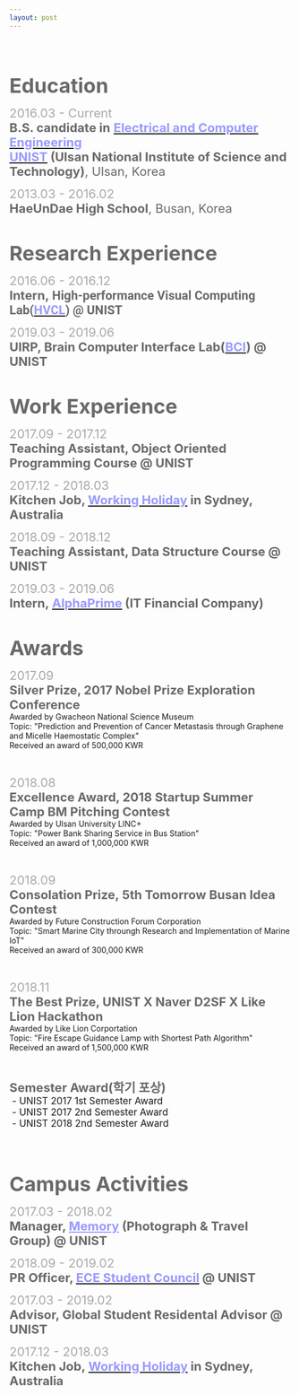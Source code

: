 ```yaml
---
layout: post
---
```

<html>
<head>
	<title></title>
</head>
<body>
<p>&nbsp;</p>

<p>&nbsp;</p>

<p align="left"><strong><span style="color: #696969;"><span style="font-size: 36px;">Education</span></span></strong></p>

<p align="left"><span style="font-size:22px;"><span style="color: #a9a9a9;">2016.03 -&nbsp;Current</span><br />
<span style="color: #696969;"><strong>B.S. candidate in</strong></span><span style="color: #a9a9a9;">&nbsp;</span><strong><a href="http://ece.unist.ac.kr/"><span style="color: #9999ff;">Electrical and Computer Engineering</span></a><span style="color: #9999ff;">&nbsp;</span></strong><br />
<strong><a href="http://unist.ac.kr"><span style="color: #9999ff;">UNIST</span></a></strong><span style="color: #9999ff;"><strong>&nbsp;</strong></span><span style="color: #696969;"><strong>(Ulsan National Institute of Science and Technology)</strong>, Ulsan, Korea</span></span></p>

<p align="left"><span style="font-size:22px;"><span style="color: #a9a9a9;">2013.03 -&nbsp;2016.02</span><br />
<span style="color: #696969;"><strong>HaeUnDae High School</strong>, Busan, Korea</span></span></p>

<p align="left">&nbsp;</p>

<p align="left"><span style="color: #696969;"><span style="font-size: 36px;"><strong>Research Experience</strong></span></span></p>

<p align="left"><span style="font-size:22px;"><span style="color: #a9a9a9;">2016.06&nbsp;- 2016.12</span><br />
<strong><span style="color: #696969;">Intern,&nbsp;</span><span style="font-family: Roboto, 'Helvetica Neue', sans-serif; text-align: justify; background-color: #ffffff;"><span style="color: #696969;">High-performance Visual Computing Lab(</span><a href="http://hvcl.unist.ac.kr/"><span style="color: #9999ff;">HVCL</span></a><span style="color: #696969;">) @ UNIST</span></span></strong><span style="color: #696969;">&nbsp;</span></span></p>

<p align="left"><span style="font-size:22px;"><span style="color: #a9a9a9;">2019.03&nbsp;- 2019.06</span><br />
<span style="color: #696969;"><strong>UIRP, Brain Computer Interface Lab(</strong></span><strong><a href="http://bci.unist.ac.kr/"><span style="color: #9999ff;">BCI</span></a><span style="color: #696969;">) @ UNIST</span></strong></span></p>

<p align="left">&nbsp;</p>

<p align="left"><strong><span style="color: #696969;"><span style="font-size: 36px;">Work Experience</span></span></strong></p>

<p align="left"><span style="font-size:22px;"><span style="color: #a9a9a9;">2017.09&nbsp;- 2017.12</span><br />
<strong><span style="color: #696969;">Teaching Assistant, Object Oriented Programming Course @ UNIST</span></strong></span></p>

<p align="left"><span style="font-size:22px;"><span style="color: #a9a9a9;">2017.12&nbsp;- 2018.03</span><br />
<strong><span style="color: #696969;">Kitchen Job, </span><a href="http://whic.mofa.go.kr/eng/"><span style="color: #9999ff;">Working Holiday</span></a><span style="color: #9999ff;">&nbsp;</span><span style="color: #696969;">in Sydney, Australia</span></strong></span></p>

<p align="left"><span style="font-size:22px;"><span style="color: rgb(169, 169, 169);">2018.09&nbsp;- 2018.12</span><br />
<strong><span style="color: #696969;">Teaching Assistant, Data Structure Course&nbsp;@ UNIST</span></strong></span></p>

<p align="left"><span style="font-size:22px;"><span style="color: #a9a9a9;">2019.03 - 2019.06</span><br />
<strong><span style="color: #696969;">Intern,</span><span style="color: #808080;">&nbsp;</span><a href="http://alphaprime.co.kr"><span style="color: #9999ff;">AlphaPrime</span></a><span style="color: #696969;">&nbsp;(IT Financial&nbsp;Company)</span></strong></span></p>

<p align="left">&nbsp;</p>

<p align="left"><strong><span style="color: #696969;"><span style="font-size: 36px;">Awards</span></span></strong></p>

<p align="left"><span style="font-size:22px;"><span style="color: #a9a9a9;">2017.09</span><br />
<span style="color: #696969;"><strong>Silver Prize, 2017 Nobel Prize Exploration Conference</strong></span></span><br />
Awarded by Gwacheon National Science Museum<br />
Topic: &quot;Prediction and Prevention of Cancer Metastasis&nbsp;through Graphene and Micelle&nbsp;Haemostatic Complex&quot;&nbsp;<br />
Received an award of 500,000 KWR</p>

<p>&nbsp;</p>

<p align="left"><span style="font-size:22px;"><span style="color: #a9a9a9;">2018.08</span><br />
<span style="color: #696969;"><strong>Excellence Award, 2018 Startup Summer Camp BM Pitching Contest</strong></span></span><br />
Awarded by Ulsan University LINC+<br />
Topic: &quot;Power Bank Sharing Service in Bus Station&quot;<br />
Received an award of 1,000,000 KWR</p>

<p style="margin-left: 40px;">&nbsp;</p>

<p align="left"><span style="font-size:22px;"><span style="color: #a9a9a9;">2018.09</span><br />
<span style="color: #696969;"><strong>Consolation Prize,&nbsp;5th Tomorrow Busan Idea Contest</strong></span></span><br />
Awarded by Future Construction Forum Corporation<br />
Topic: &quot;Smart Marine City throungh Research and Implementation of Marine IoT&quot;<br />
Received an award of 300,000 KWR</p>

<p>&nbsp;</p>

<p align="left"><span style="font-size:22px;"><span style="color: #a9a9a9;">2018.11</span><br />
<span style="color: #696969;"><strong>The Best&nbsp;Prize, UNIST X Naver D2SF X Like Lion Hackathon</strong></span></span><br />
Awarded by Like Lion Corportation<br />
Topic: &quot;Fire Escape Guidance Lamp with Shortest Path&nbsp;Algorithm&quot;<br />
Received an award of 1,500,000 KWR</p>

<p style="margin-left: 40px;">&nbsp;</p>

<p><span style="font-size:22px;"><span style="color: #696969;"><strong>Semester Award(학기 포상)</strong></span></span><br />
<span style="font-size: 17px;">&nbsp;-&nbsp;UNIST 2017 1st&nbsp;Semester Award</span><br />
<span style="font-size: 17px;">&nbsp;-&nbsp;UNIST 2017&nbsp;2nd Semester Award<br />
&nbsp;-&nbsp;UNIST 2018&nbsp;2nd Semester Award</span></p>

<p>&nbsp;</p>

<p>&nbsp;</p>

<p align="left"><strong><span style="color: #696969;"><span style="font-size: 36px;">Campus Activities</span></span></strong></p>

<p align="left"><span style="font-size:22px;"><span style="color: #a9a9a9;">2017.03&nbsp;- 2018.02</span><br />
<strong><span style="color: #696969;">Manager, </span><a href="https://www.facebook.com/groups/326115774135063/" style="color: #9999ff;">Memory</a><span style="color: #808080;">&nbsp;</span><span style="color: #696969;">(Photograph &amp; Travel Group) @ UNIST</span></strong></span></p>

<p align="left"><span style="font-size:22px;"><span style="color: #a9a9a9;">2018.09&nbsp;- 2019.02</span><br />
<strong><span style="color: #696969;">PR Officer, </span><a href="https://www.facebook.com/UnistECE/"><span style="color: #9999ff;">ECE Student Council</span></a><span style="color: #a9a9a9;">&nbsp;</span><span style="color: #696969;">@ UNIST</span></strong></span></p>

<p align="left"><span style="font-size:22px;"><span style="color: #a9a9a9;">2017.03&nbsp;- 2019.02</span><br />
<span style="color: #696969;"><strong>Advisor, Global Student Residental Advisor @ UNIST</strong></span></span></p>

<p><span style="font-size:22px;"><span style="color: #a9a9a9;">2017.12&nbsp;- 2018.03</span><br />
<strong><span style="color: #696969;">Kitchen Job,&nbsp;</span><a href="http://whic.mofa.go.kr/eng/"><span style="color: #9999ff;">Working Holiday</span></a><span style="color: #9999ff;">&nbsp;</span><span style="color: #696969;">in Sydney, Australia</span></strong></span></p>

<p>&nbsp;</p>
</body>
</html>
